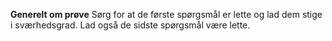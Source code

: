 **Generelt om prøve**
Sørg for at de første spørgsmål er lette og lad dem stige i sværhedsgrad. Lad også de sidste spørgsmål være lette.

